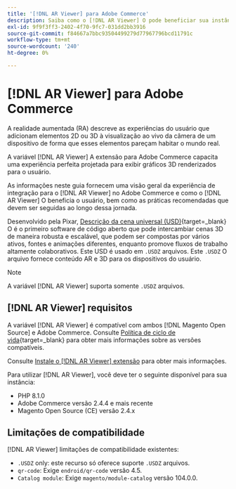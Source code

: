 ```yaml
---
title: '[!DNL AR Viewer] para Adobe Commerce'
description: Saiba como o [!DNL AR Viewer] O pode beneficiar sua instância do Adobe Commerce e aprender a integrar e configurar a extensão com êxito.
exl-id: 9f9f3ff3-2402-4f70-9fc7-031dd2bb3916
source-git-commit: f84667a7bbc93504499279d77967796bcd11791c
workflow-type: tm+mt
source-wordcount: '240'
ht-degree: 0%

---
```


# [!DNL AR Viewer] para Adobe Commerce

A realidade aumentada (RA) descreve as experiências do usuário que adicionam elementos 2D ou 3D à visualização ao vivo da câmera de um dispositivo de forma que esses elementos pareçam habitar o mundo real.

A variável [!DNL AR Viewer] A extensão para Adobe Commerce capacita uma experiência perfeita projetada para exibir gráficos 3D renderizados para o usuário.

As informações neste guia fornecem uma visão geral da experiência de integração para o [!DNL AR Viewer] no Adobe Commerce e como o [!DNL AR Viewer] O beneficia o usuário, bem como as práticas recomendadas que devem ser seguidas ao longo dessa jornada.

Desenvolvido pela Pixar, [Descrição da cena universal (USD)](https://www.pixar.com/usd){target=_blank} O é o primeiro software de código aberto que pode intercambiar cenas 3D de maneira robusta e escalável, que podem ser compostas por vários ativos, fontes e animações diferentes, enquanto promove fluxos de trabalho altamente colaborativos. Este USD é usado em `.USDZ` arquivos. Este `.USDZ` O arquivo fornece conteúdo AR e 3D para os dispositivos do usuário.

>[!NOTE]
>
> A variável [!DNL AR Viewer] suporta somente `.USDZ` arquivos.

## [!DNL AR Viewer] requisitos

A variável [!DNL AR Viewer] é compatível com ambos [!DNL Magento Open Source] e Adobe Commerce. Consulte [Política de ciclo de vida](https://experienceleague.adobe.com/docs/commerce-operations/release/planning/lifecycle-policy.html){target=_blank} para obter mais informações sobre as versões compatíveis.

Consulte [Instale o [!DNL AR Viewer] extensão](../catalog/ar-viewer-setup.md) para obter mais informações.

Para utilizar [!DNL AR Viewer], você deve ter o seguinte disponível para sua instância:

* PHP 8.1.0
* Adobe Commerce versão 2.4.4 e mais recente
* Magento Open Source (CE) versão 2.4.x

## Limitações de compatibilidade

[!DNL AR Viewer] limitações de compatibilidade existentes:

* `.USDZ` only: este recurso só oferece suporte `.USDZ` arquivos.
* `qr-code`: Exige `endroid/qr-code` versão 4.5.
* `Catalog module`: Exige `magento/module-catalog` versão 104.0.0.
